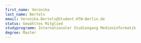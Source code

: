 ```yaml
---
first_name: Veronika
last_name: Bertels
email: Veronika.Bertels@Student.HTW-Berlin.de
status: Gewähltes Mitglied
studyprogramm: Internationaler Studiengang Medieninformatik
degree: Master
---
```

